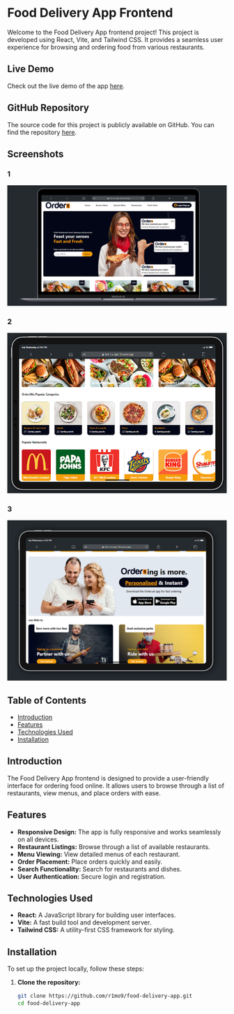 # Food Delivery App Frontend

Welcome to the Food Delivery App frontend project! This project is developed using React, Vite, and Tailwind CSS. It provides a seamless user experience for browsing and ordering food from various restaurants.

## Live Demo

Check out the live demo of the app [here](https://test-six-opal-50.vercel.app/).

## GitHub Repository

The source code for this project is publicly available on GitHub. You can find the repository [here](https://github.com/r1mo9/food-delivery-app).

## Screenshots

### 1
![Local Image](public/ReadMe%20images/1.png)

### 2
![Local Image](public\ReadMe%20images\2.png)

### 3
![Local Image](public\ReadMe%20images\3.png)

## Table of Contents

- [Introduction](#introduction)
- [Features](#features)
- [Technologies Used](#technologies-used)
- [Installation](#installation)

## Introduction

The Food Delivery App frontend is designed to provide a user-friendly interface for ordering food online. It allows users to browse through a list of restaurants, view menus, and place orders with ease.

## Features

- **Responsive Design:** The app is fully responsive and works seamlessly on all devices.
- **Restaurant Listings:** Browse through a list of available restaurants.
- **Menu Viewing:** View detailed menus of each restaurant.
- **Order Placement:** Place orders quickly and easily.
- **Search Functionality:** Search for restaurants and dishes.
- **User Authentication:** Secure login and registration.

## Technologies Used

- **React:** A JavaScript library for building user interfaces.
- **Vite:** A fast build tool and development server.
- **Tailwind CSS:** A utility-first CSS framework for styling.

## Installation

To set up the project locally, follow these steps:

1. **Clone the repository:**
   ```bash
   git clone https://github.com/r1mo9/food-delivery-app.git
   cd food-delivery-app

